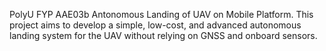 PolyU FYP AAE03b Antonomous Landing of UAV on Mobile Platform.
This project aims to develop a simple, low-cost, and advanced autonomous landing system for the UAV without relying on GNSS and onboard sensors.
